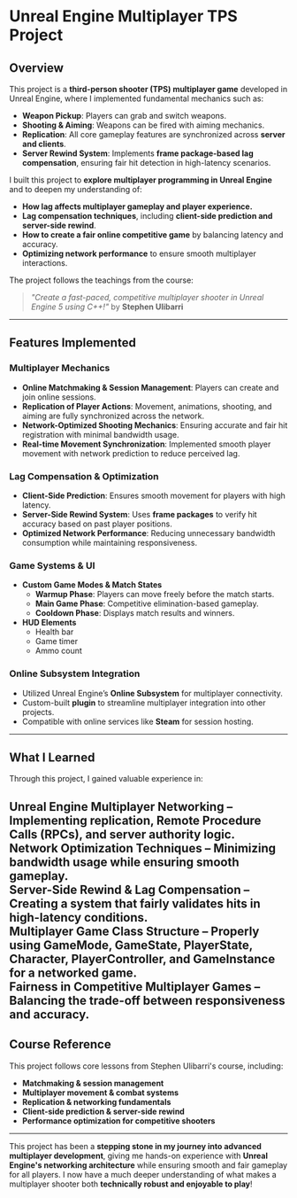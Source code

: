 # Unreal Engine Multiplayer TPS Project

## Overview
This project is a **third-person shooter (TPS) multiplayer game** developed in Unreal Engine, where I implemented fundamental mechanics such as:

- **Weapon Pickup**: Players can grab and switch weapons.
- **Shooting & Aiming**: Weapons can be fired with aiming mechanics.
- **Replication**: All core gameplay features are synchronized across **server and clients**.
- **Server Rewind System**: Implements **frame package-based lag compensation**, ensuring fair hit detection in high-latency scenarios.

I built this project to **explore multiplayer programming in Unreal Engine** and to deepen my understanding of:

- **How lag affects multiplayer gameplay and player experience.**
- **Lag compensation techniques**, including **client-side prediction and server-side rewind**.
- **How to create a fair online competitive game** by balancing latency and accuracy.
- **Optimizing network performance** to ensure smooth multiplayer interactions.

The project follows the teachings from the course:
> *"Create a fast-paced, competitive multiplayer shooter in Unreal Engine 5 using C++!"* by **Stephen Ulibarri**
---
## Features Implemented

### **Multiplayer Mechanics**
- **Online Matchmaking & Session Management**: Players can create and join online sessions.
- **Replication of Player Actions**: Movement, animations, shooting, and aiming are fully synchronized across the network.
- **Network-Optimized Shooting Mechanics**: Ensuring accurate and fair hit registration with minimal bandwidth usage.
- **Real-time Movement Synchronization**: Implemented smooth player movement with network prediction to reduce perceived lag.

### **Lag Compensation & Optimization**
- **Client-Side Prediction**: Ensures smooth movement for players with high latency.
- **Server-Side Rewind System**: Uses **frame packages** to verify hit accuracy based on past player positions.
- **Optimized Network Performance**: Reducing unnecessary bandwidth consumption while maintaining responsiveness.

### **Game Systems & UI**
- **Custom Game Modes & Match States**
    - **Warmup Phase**: Players can move freely before the match starts.
    - **Main Game Phase**: Competitive elimination-based gameplay.
    - **Cooldown Phase**: Displays match results and winners.
- **HUD Elements**
    - Health bar
    - Game timer
    - Ammo count

### **Online Subsystem Integration**
- Utilized Unreal Engine’s **Online Subsystem** for multiplayer connectivity.
- Custom-built **plugin** to streamline multiplayer integration into other projects.
- Compatible with online services like **Steam** for session hosting.
---
## What I Learned
Through this project, I gained valuable experience in:

**Unreal Engine Multiplayer Networking** – Implementing replication, Remote Procedure Calls (RPCs), and server authority logic.  
**Network Optimization Techniques** – Minimizing bandwidth usage while ensuring smooth gameplay.  
**Server-Side Rewind & Lag Compensation** – Creating a system that fairly validates hits in high-latency conditions.  
**Multiplayer Game Class Structure** – Properly using **GameMode, GameState, PlayerState, Character, PlayerController, and GameInstance** for a networked game.  
**Fairness in Competitive Multiplayer Games** – Balancing the trade-off between responsiveness and accuracy.
---
## Course Reference
This project follows core lessons from Stephen Ulibarri's course, including:
- **Matchmaking & session management**
- **Multiplayer movement & combat systems**
- **Replication & networking fundamentals**
- **Client-side prediction & server-side rewind**
- **Performance optimization for competitive shooters**


---

This project has been a **stepping stone in my journey into advanced multiplayer development**, giving me hands-on experience with **Unreal Engine's networking architecture** while ensuring smooth and fair gameplay for all players. I now have a much deeper understanding of what makes a multiplayer shooter both **technically robust and enjoyable to play**!

